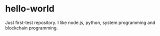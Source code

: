 # hello-world
Just first-test repository.
I like node.js, python, system programming and blockchain programming.
